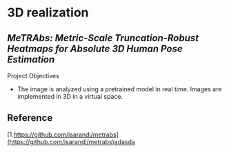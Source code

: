 # 3D realization
## _MeTRAbs: Metric-Scale Truncation-Robust Heatmaps for Absolute 3D Human Pose Estimation_


Project Objectives
* The image is analyzed using a pretrained model in real time. Images are implemented in 3D in a virtual space.


## Reference
[1.https://github.com/isarandi/metrabs](https://github.com/isarandi/metrabs)adasda
